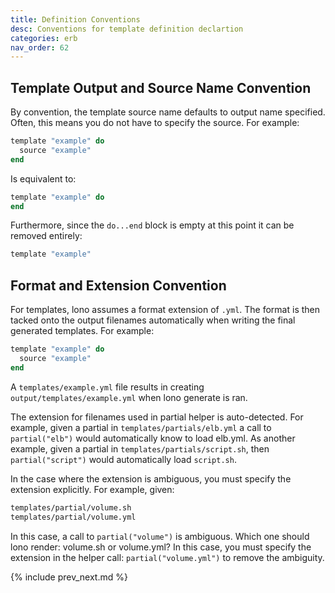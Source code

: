 ```yaml
---
title: Definition Conventions
desc: Conventions for template definition declartion
categories: erb
nav_order: 62
---
```


## Template Output and Source Name Convention

By convention, the template source name defaults to output name specified. Often, this means you do not have to specify the source.  For example:

```ruby
template "example" do
  source "example"
end
```

Is equivalent to:

```ruby
template "example" do
end
```

Furthermore, since the `do...end` block is empty at this point it can be removed entirely:

```ruby
template "example"
```

## Format and Extension Convention

For templates, lono assumes a format extension of `.yml`.  The format is then tacked onto the output filenames automatically when writing the final generated templates. For example:

```ruby
template "example" do
  source "example"
end
```

A `templates/example.yml` file results in creating `output/templates/example.yml` when lono generate is ran.

The extension for filenames used in partial helper is auto-detected. For example, given a partial in `templates/partials/elb.yml` a call to `partial("elb")` would automatically know to load elb.yml. As another example, given a partial in `templates/partials/script.sh`, then `partial("script")` would automatically load `script.sh`.

In the case where the extension is ambiguous, you must specify the extension explicitly. For example, given:

```sh
templates/partial/volume.sh
templates/partial/volume.yml
```

In this case, a call to `partial("volume")` is ambiguous. Which one should lono render: volume.sh or volume.yml? In this case, you must specify the extension in the helper call: `partial("volume.yml")` to remove the ambiguity.

{% include prev_next.md %}